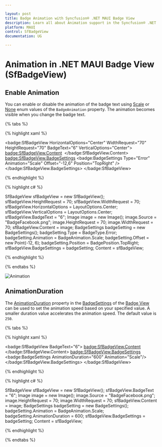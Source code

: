 ```yaml
---

layout: post
title: Badge Animation with Syncfusion® .NET MAUI Badge View
description: Learn all about Animation support in the Syncfusion® .NET MAUI Badge View (SfBadgeView) control and more.
platform: MAUI
control: SfBadgeView
documentation: UG

---
```


# Animation in .NET MAUI Badge View (SfBadgeView)

## Enable Animation

You can enable or disable the animation of the badge text using [Scale](https://help.syncfusion.com/cr/maui/Syncfusion.Maui.Core.BadgeAnimation.html#Syncfusion_Maui_Core_BadgeAnimation_Scale) or [None](https://help.syncfusion.com/cr/maui/Syncfusion.Maui.Core.BadgeAnimation.html#Syncfusion_Maui_Core_BadgeAnimation_None) enum values of the `BadgeAnimation` property. The animation becomes visible when you change the badge text.

{% tabs %}

{% highlight xaml %}

<badge:SfBadgeView HorizontalOptions="Center"  WidthRequest="70" HeightRequest="70" BadgeText="6" 
                               VerticalOptions="Center">
        <badge:SfBadgeView.Content>
            <Image Source="BadgeFacebook.png" HeightRequest="70" WidthRequest="70"  />
        </badge:SfBadgeView.Content>
        <badge:SfBadgeView.BadgeSettings>
            <badge:BadgeSettings Type="Error" Animation="Scale" Offset="-12,6" Position="TopRight" />
        </badge:SfBadgeView.BadgeSettings>
</badge:SfBadgeView>

{% endhighlight %}

{% highlight c# %}

SfBadgeView sfBadgeView = new SfBadgeView();
sfBadgeView.HeightRequest = 70;
sfBadgeView.WidthRequest = 70;
sfBadgeView.HorizontalOptions = LayoutOptions.Center;
sfBadgeView.VerticalOptions = LayoutOptions.Center;
sfBadgeView.BadgeText = "6";
Image image = new Image();
image.Source = "BadgeFacebook.png";
image.HeightRequest = 70;
image.WidthRequest = 70;
sfBadgeView.Content = image;
BadgeSettings badgeSetting = new BadgeSettings();
badgeSetting.Type = BadgeType.Error;
badgeSetting.Animation = BadgeAnimation.Scale;
badgeSetting.Offset = new Point(-12, 6);
badgeSetting.Position = BadgePosition.TopRight;
sfBadgeView.BadgeSettings = badgeSetting;
Content = sfBadgeView;
    
{% endhighlight %}

{% endtabs %}

![Animation](animation_images/net_maui_badge_view_animation.gif)

## AnimationDuration

The [AnimationDuration](https://help.syncfusion.com/cr/maui/Syncfusion.Maui.Core.BadgeSettings.html#Syncfusion_Maui_Core_BadgeSettings_AnimationDuration) property in the [BadgeSettings](https://help.syncfusion.com/cr/maui/Syncfusion.Maui.Core.SfBadgeView.html#Syncfusion_Maui_Core_SfBadgeView_BadgeSettings) of the [Badge View](https://www.syncfusion.com/maui-controls/maui-badge-view) can be used to set the animation speed based on your specified value. A smaller duration value accelerates the animation speed. The default value is `250`.

{% tabs %}

{% highlight xaml %}

<badge:SfBadgeView BadgeText="6">
        <badge:SfBadgeView.Content>
            <Image Source="BadgeFacebook.png" HeightRequest="70" WidthRequest="70"  />
        </badge:SfBadgeView.Content>
        <badge:SfBadgeView.BadgeSettings>
            <badge:BadgeSettings AnimationDuration="600" Animation="Scale"/>
        </badge:SfBadgeView.BadgeSettings>
</badge:SfBadgeView>

{% endhighlight %}

{% highlight c# %}

SfBadgeView sfBadgeView = new SfBadgeView();
sfBadgeView.BadgeText = "6";
Image image = new Image();
image.Source = "BadgeFacebook.png";
image.HeightRequest = 70;
image.WidthRequest = 70;
sfBadgeView.Content = image;
BadgeSettings badgeSetting = new BadgeSettings();
badgeSetting.Animation = BadgeAnimation.Scale;
badgeSetting.AnimationDuration = 600;
sfBadgeView.BadgeSettings = badgeSetting;
Content = sfBadgeView;
    
{% endhighlight %}

{% endtabs %}
